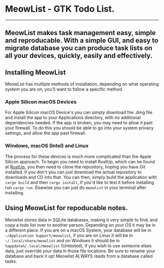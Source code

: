 # MeowList - GTK Todo List.
------------
MeowList makes task management easy, simple and reproducable. With a simple GUI, and easy to migrate database you can produce task lists on all your devices, quickly, easily and effectively.<br>
------------
## Installing MeowList
MeowList has multiple methods of installation, depending on what operating system you are on, you'll want to follow a specific method.<br>
### Apple Silicon macOS Devices
For Apple Silicon macOS Device's you can simply download the .dmg file and install the app to your Applications directory, with no additional dependencies needed. If the app is broken, you may need to allow it past your firewall. To do this you should be able to go into your system privacy settings, and allow the app past firewall.
### Windows, macOS (Intel) and Linux
The process for these devices is much more complicated than the Apple Silicon approach. To begin you need to install RustUp, which can be found at [RustUp](https://rustup.rs/), you then need to clone the repository, hoping you have Git installed, if you don't you can just download the actual repository to downloads and CD into that. You can then, simply build the application with `cargo build` and then `cargo install`, if you'd like to test it before installing run `cargo run`. Elsewise you can just do `meowlist` in your terminal after installing.<br>

## Using MeowList for repoducable notes.
Meowlist stores data in SQLite databases, making it very simple to find, and copy a todo list over to another person. Depending on your OS it may be in a different place. If you are on a macOS System, your database will be in `~/Application Support/meowlist`, if you are on Linux it will be in `~/.local/share/meowlist` and on Windows it should be in `%appdata%/.local/meowlist` (Untested), if you wish to use someone elses data, just override your data in those file locations. Be sure to rename your database and back it up! Meowlist ALWAYS reads from a database called tasks.
